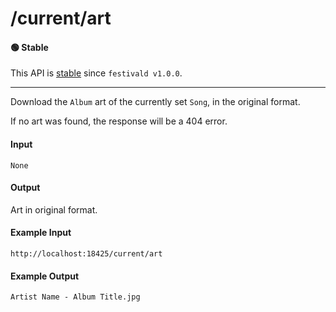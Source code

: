 # /current/art

#### 🟢 Stable
This API is [stable](/api-stability/marker.md) since `festivald v1.0.0`.

---

Download the `Album` art of the currently set `Song`, in the original format.

If no art was found, the response will be a 404 error.

#### Input
`None`

#### Output
Art in original format.

#### Example Input
```http
http://localhost:18425/current/art
```

#### Example Output
```plaintext
Artist Name - Album Title.jpg
```
